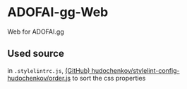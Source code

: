 # ADOFAI-gg-Web

Web for ADOFAI.gg

## Used source

in `.stylelintrc.js`, [(GitHub) hudochenkov/stylelint-config-hudochenkov/order.js](https://github.com/hudochenkov/stylelint-config-hudochenkov/blob/master/order.js) to sort the css properties
